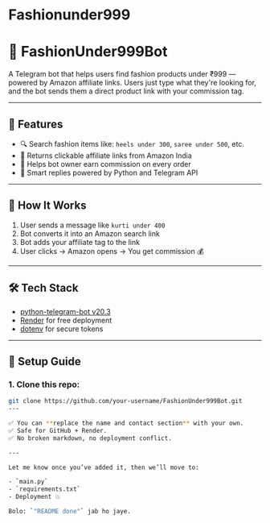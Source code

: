 # Fashionunder999
# 👗 FashionUnder999Bot

A Telegram bot that helps users find fashion products under ₹999 — powered by Amazon affiliate links. Users just type what they're looking for, and the bot sends them a direct product link with your commission tag.

---

## 🚀 Features

- 🔍 Search fashion items like: `heels under 300`, `saree under 500`, etc.
- 🛒 Returns clickable affiliate links from Amazon India
- 💸 Helps bot owner earn commission on every order
- 💬 Smart replies powered by Python and Telegram API

---

## 🧠 How It Works

1. User sends a message like `kurti under 400`
2. Bot converts it into an Amazon search link
3. Bot adds your affiliate tag to the link
4. User clicks → Amazon opens → You get commission 💰

---

## 🛠️ Tech Stack

- [python-telegram-bot v20.3](https://docs.python-telegram-bot.org)
- [Render](https://render.com) for free deployment
- [dotenv](https://pypi.org/project/python-dotenv/) for secure tokens

---

## 🔧 Setup Guide

### 1. Clone this repo:

```bash
git clone https://github.com/your-username/FashionUnder999Bot.git
---

✅ You can **replace the name and contact section** with your own.  
✅ Safe for GitHub + Render.  
✅ No broken markdown, no deployment conflict.

---

Let me know once you’ve added it, then we’ll move to:

- `main.py`  
- `requirements.txt`  
- Deployment 💥

Bolo: `"README done"` jab ho jaye.
